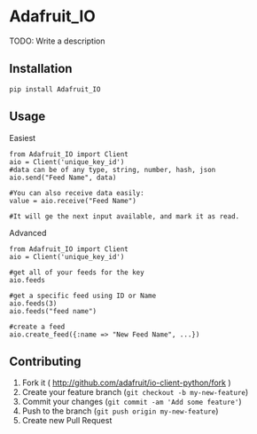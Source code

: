 # Adafruit_IO

TODO: Write a description

## Installation

    pip install Adafruit_IO

## Usage

  Easiest
  
    from Adafruit_IO import Client
    aio = Client('unique_key_id')
    #data can be of any type, string, number, hash, json
    aio.send("Feed Name", data)

    #You can also receive data easily:
    value = aio.receive("Feed Name")

    #It will ge the next input available, and mark it as read.


  Advanced

    from Adafruit_IO import Client
    aio = Client('unique_key_id')

    #get all of your feeds for the key
    aio.feeds

    #get a specific feed using ID or Name
    aio.feeds(3)
    aio.feeds("feed name")

    #create a feed
    aio.create_feed({:name => "New Feed Name", ...})

## Contributing

1. Fork it ( http://github.com/adafruit/io-client-python/fork )
2. Create your feature branch (`git checkout -b my-new-feature`)
3. Commit your changes (`git commit -am 'Add some feature'`)
4. Push to the branch (`git push origin my-new-feature`)
5. Create new Pull Request